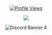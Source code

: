 <pre>
                                                                    .▄▄ ·       ▄▄▄  ▄▄▄        ▄▄▌ ▐ ▄▌
                                                                    ▐█ ▀. ▪     ▀▄ █·▀▄ █·▪     ██· █▌▐█
                                                                    ▄▀▀▀█▄ ▄█▀▄ ▐▀▀▄ ▐▀▀▄  ▄█▀▄ ██▪▐█▐▐▌
                                                                    ▐█▄▪▐█▐█▌.▐▌▐█•█▌▐█•█▌▐█▌.▐▌▐█▌██▐█▌
                                                                     ▀▀▀▀  ▀█▄▀▪.▀  ▀.▀  ▀ ▀█▄▀▪ ▀▀▀▀ ▀▪
</pre>
<a href="https://github.com/sosaghostie">

  <p align="center">
    <img src="https://komarev.com/ghpvc/?username=sosaghostie&color=blueviolet" alt="Profile Views">
  </p>
</a>
<p align="center">  
<img src="https://cdn.discordapp.com/banners/774842100336295946/a_d62b080f41a9a44f47e0f37effe6541b.gif?size=2048">
</p>
<p align="center">
  <img src="https://discord.c99.nl/widget/theme-3/774842100336295946.png" alt="Discord Banner 4"/>
</p>
